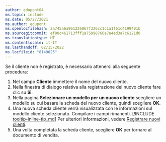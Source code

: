 ```yaml
---
author: edupont04
ms.topic: include
ms.date: 05/27/2021
ms.author: edupont
ms.openlocfilehash: 2a745a6a961226067f326cc1c1a1f61c4199401b
ms.sourcegitcommit: ef80c461713fff1a75998766e7a4ed3a7c6121d0
ms.translationtype: HT
ms.contentlocale: it-IT
ms.lasthandoff: 02/15/2022
ms.locfileid: "8149025"
---
```

Se il cliente non è registrato, è necessario attenersi alla seguente procedura:

1. Nel campo **Cliente** immettere il nome del nuovo cliente.
2. Nella finestra di dialogo relativa alla registrazione del nuovo cliente fare clic su **Sì**.
3. Nella pagina **Selezionare un modello per un nuovo cliente** scegliere un modello su cui basare la scheda del nuovo cliente, quindi scegliere **OK**.
4. Una nuova scheda cliente verrà visualizzata con le informazioni sul modello cliente selezionato. Compilare i campi rimanenti. [!INCLUDE [tooltip-inline-tip_md](tooltip-inline-tip_md.md)] Per ulteriori informazioni, vedere [Registrare nuovi clienti](../sales-how-register-new-customers.md).  
5. Una volta completata la scheda cliente, scegliere **OK** per tornare al documento di vendita.

